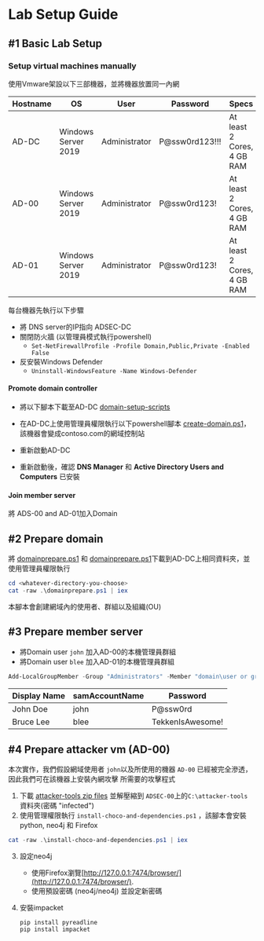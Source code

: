 # Lab Setup Guide

## #1 Basic Lab Setup 


### Setup virtual machines manually

使用Vmware架設以下三部機器，並將機器放置同一內網

| Hostname        | OS          | User  | Password |	Specs
| ------------- |-------------| -----|-----|-----|
|AD-DC|	Windows Server 2019	|Administrator|	P@ssw0rd123!!!|	At least 2 Cores, 4 GB RAM
|AD-00	|Windows Server 2019|	Administrator|	P@ssw0rd123!| At least 2 Cores, 4 GB RAM
|AD-01|	Windows Server 2019|	Administrator|	P@ssw0rd123! |At least 2 Cores, 4 GB RAM


每台機器先執行以下步驟

- 將 DNS server的IP指向 ADSEC-DC
- 關閉防火牆 (以管理員模式執行powershell)
   - `Set-NetFirewallProfile -Profile Domain,Public,Private -Enabled False`
- 反安裝Windows Defender
   - `Uninstall-WindowsFeature -Name Windows-Defender`

#### Promote domain controller

- 將以下腳本下載至AD-DC [domain-setup-scripts](../lab-setup/domain-setup-scripts) 
- 在AD-DC上使用管理員權限執行以下powershell腳本 [create-domain.ps1](../lab-setup/domain-setup-scripts/create-domain.ps1)，該機器會變成contoso.com的網域控制站 
- 重新啟動AD-DC

- 重新啟動後，確認 **DNS Manager** 和 **Active Directory Users and Computers** 已安裝


#### Join member server

將 ADS-00 and AD-01加入Domain


## #2 Prepare domain

將 [domainprepare.ps1](../lab-setup/domain-setup-scripts/domainprepare.ps1) 和 [domainprepare.ps1](../lab-setup/domain-setup-scripts/domainprepare.ps1)下載到AD-DC上相同資料夾，並使用管理員權限執行

```powershell
cd <whatever-directory-you-choose>
cat -raw .\domainprepare.ps1 | iex
```

本腳本會創建網域內的使用者、群組以及組織(OU)

## #3 Prepare member server

- 將Domain user `john` 加入AD-00的本機管理員群組 
- 將Domain user `blee` 加入AD-01的本機管理員群組 

```powershell
Add-LocalGroupMember -Group "Administrators" -Member "domain\user or group"
```

| Display Name        | samAccountName | Password |	
| ------------- |-------------| -----|
|John Doe|john|P@ssw0rd|
|Bruce Lee|blee|TekkenIsAwesome!|

## #4 Prepare attacker vm (AD-00)
 
 本次實作，我們假設網域使用者 `john`以及所使用的機器 `AD-00` 已經被完全滲透，因此我們可在該機器上安裝內網攻擊
所需要的攻擊程式

1.	下載 [attacker-tools zip files](../exercises/attacker-tools) 並解壓縮到 `ADSEC-00`上的`C:\attacker-tools`   資料夾(密碼 "infected")
2.	使用管理權限執行 `install-choco-and-dependencies.ps1` ，該腳本會安裝 python, neo4j 和 Firefox

   ```powershell
   cat -raw .\install-choco-and-dependencies.ps1 | iex
   ```

3. 設定neo4j
   - 使用Firefox瀏覽[http://127.0.0.1:7474/browser/](http://127.0.0.1:7474/browser/). 
   - 使用預設密碼 (neo4j/neo4j) 並設定新密碼

4. 安裝impacket
   ```
   pip install pyreadline
   pip install impacket
   ```